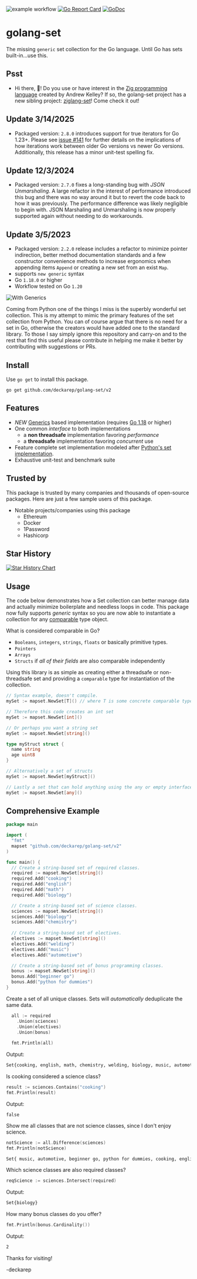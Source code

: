 ![example workflow](https://github.com/deckarep/golang-set/actions/workflows/ci.yml/badge.svg)
[![Go Report Card](https://goreportcard.com/badge/github.com/deckarep/golang-set/v2)](https://goreportcard.com/report/github.com/deckarep/golang-set/v2)
[![GoDoc](https://godoc.org/github.com/deckarep/golang-set/v2?status.svg)](http://godoc.org/github.com/deckarep/golang-set/v2)

# golang-set

The missing `generic` set collection for the Go language.  Until Go has sets built-in...use this.

## Psst
* Hi there, 👋! Do you use or have interest in the [Zig programming language](https://ziglang.org/) created by Andrew Kelley? If so, the golang-set project has a new sibling project: [ziglang-set](https://github.com/deckarep/ziglang-set)! Come check it out!

## Update 3/14/2025
* Packaged version: `2.8.0` introduces support for true iterators for Go 1.23+. Please see [issue #141](https://github.com/deckarep/golang-set/issues/141)
for further details on the implications of how iterations work between older Go versions vs newer Go versions. Additionally, this
release has a minor unit-test spelling fix.

## Update 12/3/2024
* Packaged version: `2.7.0` fixes a long-standing bug with *JSON Unmarshaling*. A large refactor in the interest of performance
introduced this bug and there was no way around it but to revert the code back to how it was previously. The performance
difference was likely negligible to begin with. JSON Marshaling and Unmarshaling is now properly supported again without
needing to do workarounds.

## Update 3/5/2023
* Packaged version: `2.2.0` release includes a refactor to minimize pointer indirection, better method documentation standards and a few constructor convenience methods to increase ergonomics when appending items `Append` or creating a new set from an exist `Map`.
* supports `new generic` syntax
* Go `1.18.0` or higher
* Workflow tested on Go `1.20`

![With Generics](new_improved.jpeg)

Coming from Python one of the things I miss is the superbly wonderful set collection.  This is my attempt to mimic the primary features of the set collection from Python.
You can of course argue that there is no need for a set in Go, otherwise the creators would have added one to the standard library.  To those I say simply ignore this repository and carry-on and to the rest that find this useful please contribute in helping me make it better by contributing with suggestions or PRs.

## Install

Use `go get` to install this package.

```shell
go get github.com/deckarep/golang-set/v2
```

## Features

* *NEW* [Generics](https://go.dev/doc/tutorial/generics) based implementation (requires [Go 1.18](https://go.dev/blog/go1.18beta1) or higher)
* One common *interface* to both implementations
  * a **non threadsafe** implementation favoring *performance*
  * a **threadsafe** implementation favoring *concurrent* use
* Feature complete set implementation modeled after [Python's set implementation](https://docs.python.org/3/library/stdtypes.html#set).
* Exhaustive unit-test and benchmark suite

## Trusted by

This package is trusted by many companies and thousands of open-source packages. Here are just a few sample users of this package.

* Notable projects/companies using this package
  * Ethereum
  * Docker
  * 1Password
  * Hashicorp

## Star History

[![Star History Chart](https://api.star-history.com/svg?repos=deckarep/golang-set&type=Date)](https://star-history.com/#deckarep/golang-set&Date)


## Usage

The code below demonstrates how a Set collection can better manage data and actually minimize boilerplate and needless loops in code. This package now fully supports *generic* syntax so you are now able to instantiate a collection for any [comparable](https://flaviocopes.com/golang-comparing-values/) type object.

What is considered comparable in Go? 
* `Booleans`, `integers`, `strings`, `floats` or basically primitive types.
* `Pointers`
* `Arrays`
* `Structs` if *all of their fields* are also comparable independently

Using this library is as simple as creating either a threadsafe or non-threadsafe set and providing a `comparable` type for instantiation of the collection.

```go
// Syntax example, doesn't compile.
mySet := mapset.NewSet[T]() // where T is some concrete comparable type.

// Therefore this code creates an int set
mySet := mapset.NewSet[int]()

// Or perhaps you want a string set
mySet := mapset.NewSet[string]()

type myStruct struct {
  name string
  age uint8
}

// Alternatively a set of structs
mySet := mapset.NewSet[myStruct]()

// Lastly a set that can hold anything using the any or empty interface keyword: any. This is effectively removes type safety.
mySet := mapset.NewSet[any]()
```

## Comprehensive Example

```go
package main

import (
  "fmt"
  mapset "github.com/deckarep/golang-set/v2"
)

func main() {
  // Create a string-based set of required classes.
  required := mapset.NewSet[string]()
  required.Add("cooking")
  required.Add("english")
  required.Add("math")
  required.Add("biology")

  // Create a string-based set of science classes.
  sciences := mapset.NewSet[string]()
  sciences.Add("biology")
  sciences.Add("chemistry")
  
  // Create a string-based set of electives.
  electives := mapset.NewSet[string]()
  electives.Add("welding")
  electives.Add("music")
  electives.Add("automotive")

  // Create a string-based set of bonus programming classes.
  bonus := mapset.NewSet[string]()
  bonus.Add("beginner go")
  bonus.Add("python for dummies")
}
```

Create a set of all unique classes.
Sets will *automatically* deduplicate the same data.

```go
  all := required
    .Union(sciences)
    .Union(electives)
    .Union(bonus)
  
  fmt.Println(all)
```

Output:
```sh
Set{cooking, english, math, chemistry, welding, biology, music, automotive, beginner go, python for dummies}
```

Is cooking considered a science class?
```go
result := sciences.Contains("cooking")
fmt.Println(result)
```

Output:
```false
false
```

Show me all classes that are not science classes, since I don't enjoy science.
```go
notScience := all.Difference(sciences)
fmt.Println(notScience)
```

```sh
Set{ music, automotive, beginner go, python for dummies, cooking, english, math, welding }
```

Which science classes are also required classes?
```go
reqScience := sciences.Intersect(required)
```

Output:
```sh
Set{biology}
```

How many bonus classes do you offer?
```go
fmt.Println(bonus.Cardinality())
```
Output:
```sh
2
```

Thanks for visiting!

-deckarep
